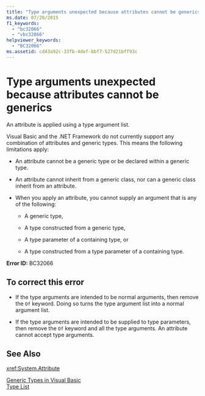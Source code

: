 ```yaml
---
title: "Type arguments unexpected because attributes cannot be generics"
ms.date: 07/20/2015
f1_keywords: 
  - "bc32066"
  - "vbc32066"
helpviewer_keywords: 
  - "BC32066"
ms.assetid: cd43a92c-33fb-4def-bbf7-527d21bff93c
---
```

# Type arguments unexpected because attributes cannot be generics
An attribute is applied using a type argument list.  
  
 Visual Basic and the .NET Framework do not currently support any combination of attributes and generic types. This means the following limitations apply:  
  
- An attribute cannot be a generic type or be declared within a generic type.  
  
- An attribute cannot inherit from a generic class, nor can a generic class inherit from an attribute.  
  
- When you apply an attribute, you cannot supply an argument that is any of the following:  
  
  - A generic type,  
  
  - A type constructed from a generic type,  
  
  - A type parameter of a containing type, or  
  
  - A type constructed from a type parameter of a containing type.  
  
 **Error ID:** BC32066  
  
## To correct this error  
  
- If the type arguments are intended to be normal arguments, then remove the `Of` keyword. Doing so turns the type argument list into a normal argument list.  
  
- If the type arguments are intended to be supplied to type parameters, then remove the `Of` keyword and all the type arguments. An attribute cannot accept type arguments.  
  
## See Also  
 <xref:System.Attribute>  
   
 [Generic Types in Visual Basic](../../visual-basic/programming-guide/language-features/data-types/generic-types.md)  
 [Type List](../../visual-basic/language-reference/statements/type-list.md)
